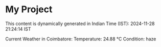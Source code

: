 # My Project

This content is dynamically generated in Indian Time (IST): 2024-11-28 21:24:14 IST


Current Weather in Coimbatore:
Temperature: 24.88 °C
Condition: haze
